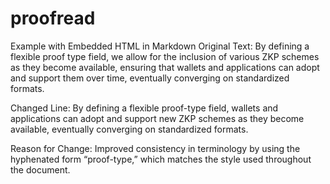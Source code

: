 <style>
  .highlight-remove {
    background-color: rgba(255, 0, 0, 0.0); /* Red with 30% opacity */
  }
  .highlight-add {
    background-color: rgba(0, 255, 0, 0.0); /* Green with 30% opacity */
  }
</style>

# proofread

Example with Embedded HTML in Markdown Original Text:
By defining a flexible <span class="highlight-red">proof type</span> field, we allow for the inclusion of various ZKP schemes as they become available, ensuring that wallets and applications can adopt and support them over time, eventually converging on standardized formats.

Changed Line:
By defining a flexible <span class="highlight-green">proof-type</span> field, wallets and applications can adopt and support new ZKP schemes as they become available, eventually converging on standardized formats.

Reason for Change:
Improved consistency in terminology by using the hyphenated form “proof-type,” which matches the style used throughout the document.
